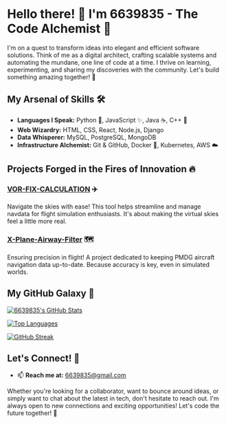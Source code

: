 # Hello there! 👋 I'm 6639835 - The Code Alchemist 🧪

I'm on a quest to transform ideas into elegant and efficient software solutions. Think of me as a digital architect, crafting scalable systems and automating the mundane, one line of code at a time. I thrive on learning, experimenting, and sharing my discoveries with the community. Let's build something amazing together! 🚀

## My Arsenal of Skills 🛠️

*   **Languages I Speak:** Python 🐍, JavaScript ✨, Java ☕, C++ 🚀
*   **Web Wizardry:** HTML, CSS, React, Node.js, Django
*   **Data Whisperer:** MySQL, PostgreSQL, MongoDB
*   **Infrastructure Alchemist:** Git & GitHub, Docker 🐳, Kubernetes, AWS ☁️

## Projects Forged in the Fires of Innovation 🔥

### [VOR-FIX-CALCULATION](https://github.com/6639835/VOR-FIX-CALCULATION) ✈️
Navigate the skies with ease! This tool helps streamline and manage navdata for flight simulation enthusiasts.  It's about making the virtual skies feel a little more real.

### [X-Plane-Airway-Filter](https://github.com/6639835/X-Plane-Airway-Filter) 🗺️
Ensuring precision in flight! A project dedicated to keeping PMDG aircraft navigation data up-to-date. Because accuracy is key, even in simulated worlds.

## My GitHub Galaxy 🌌

[![6639835's GitHub Stats](https://github-readme-stats.vercel.app/api?username=6639835&show_icons=true&theme=radical)](https://github.com/6639835)

[![Top Languages](https://github-readme-stats.vercel.app/api/top-langs/?username=6639835&layout=compact&theme=radical)](https://github.com/6639835)

[![GitHub Streak](https://github-readme-streak-stats.herokuapp.com/?user=6639835&theme=dark)](https://github.com/6639835)

## Let's Connect! 🤝

*   📫 **Reach me at:** [6639835@gmail.com](mailto:6639835@gmail.com)

Whether you're looking for a collaborator, want to bounce around ideas, or simply want to chat about the latest in tech, don't hesitate to reach out. I'm always open to new connections and exciting opportunities! Let's code the future together! 🚀
